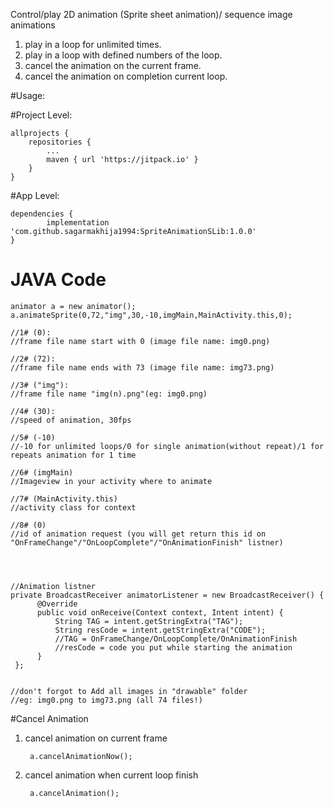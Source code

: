 Control/play 2D animation (Sprite sheet animation)/ sequence image animations
1) play in a loop for unlimited times.
2) play in a loop with defined numbers of the loop.
3) cancel the animation on the current frame.
4) cancel the animation on completion current loop.

#Usage:

#Project Level:

	allprojects {
		repositories {
			...
			maven { url 'https://jitpack.io' }
		}
	}
	
	
#App Level:

	dependencies {
	        implementation 'com.github.sagarmakhija1994:SpriteAnimationSLib:1.0.0'
	}
	
    
# JAVA Code
    animator a = new animator();
    a.animateSprite(0,72,"img",30,-10,imgMain,MainActivity.this,0);
    
    //1# (0): 
    //frame file name start with 0 (image file name: img0.png)
    
    //2# (72):
    //frame file name ends with 73 (image file name: img73.png)
    
    //3# ("img"):
    //frame file name "img(n).png"(eg: img0.png)
    
    //4# (30):
    //speed of animation, 30fps
   
    //5# (-10)
    //-10 for unlimited loops/0 for single animation(without repeat)/1 for repeats animation for 1 time
    
    //6# (imgMain)
    //Imageview in your activity where to animate
    
    //7# (MainActivity.this)
    //activity class for context
    
    //8# (0)
    //id of animation request (you will get return this id on "OnFrameChange"/"OnLoopComplete"/"OnAnimationFinish" listner)
    



    //Animation listner
    private BroadcastReceiver animatorListener = new BroadcastReceiver() {
          @Override
          public void onReceive(Context context, Intent intent) {
              String TAG = intent.getStringExtra("TAG");
              String resCode = intent.getStringExtra("CODE");
              //TAG = OnFrameChange/OnLoopComplete/OnAnimationFinish
              //resCode = code you put while starting the animation
          }
     };


    //don't forgot to Add all images in "drawable" folder
    //eg: img0.png to img73.png (all 74 files!)


#Cancel Animation
1) cancel animation on current frame
		
        a.cancelAnimationNow();
        
2) cancel animation when current loop finish
		
        a.cancelAnimation();
        
